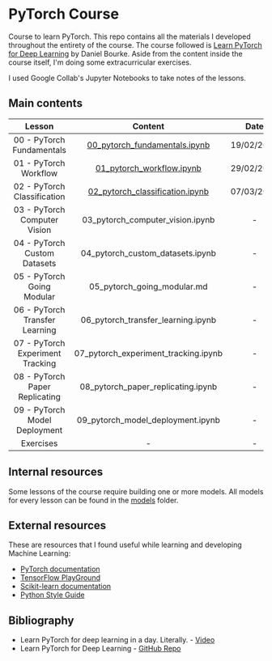 # PyTorch Course

Course to learn PyTorch. This repo contains all the materials I developed throughout the entirety of the course. The course followed is [Learn PyTorch for Deep Learning](https://dbourke.link/pt-github) by Daniel Bourke. Aside from the content inside the course itself, I'm doing some extracurricular exercises.

I used Google Collab's Jupyter Notebooks to take notes of the lessons.

## Main contents

| **Lesson** | **Content** | **Date** |
|:---:|:---:|:---:|
| 00 - PyTorch Fundamentals | [00_pytorch_fundamentals.ipynb](00_pytorch_fundamentals.ipynb) | 19/02/2024 |
| 01 - PyTorch Workflow | [01_pytorch_workflow.ipynb](01_pytorch_workflow.ipynb) | 29/02/2024 |
| 02 - PyTorch Classification | [02_pytorch_classification.ipynb](02_pytorch_classification.ipynb) | 07/03/2024 |
| 03 - PyTorch Computer Vision | 03_pytorch_computer_vision.ipynb | - |
| 04 - PyTorch Custom Datasets | 04_pytorch_custom_datasets.ipynb | - |
| 05 - PyTorch Going Modular | 05_pytorch_going_modular.md | - |
| 06 - PyTorch Transfer Learning | 06_pytorch_transfer_learning.ipynb | - |
| 07 - PyTorch Experiment Tracking | 07_pytorch_experiment_tracking.ipynb | - |
| 08 - PyTorch Paper Replicating | 08_pytorch_paper_replicating.ipynb | - |
| 09 - PyTorch Model Deployment | 09_pytorch_model_deployment.ipynb | - |
| Exercises | - | - |

## Internal resources

Some lessons of the course require building one or more models. All models for every lesson can be found in the [models](/models) folder.

## External resources

These are resources that I found useful while learning and developing Machine Learning:

* [PyTorch documentation](https://pytorch.org/docs/stable/index.html)
* [TensorFlow PlayGround](https://playground.tensorflow.org)
* [Scikit-learn documentation](https://scikit-learn.org/stable/modules/classes.html)
* [Python Style Guide](https://google.github.io/styleguide/pyguide.html)

## Bibliography

* Learn PyTorch for deep learning in a day. Literally. - [Video](https://youtu.be/Z_ikDlimN6A?si=WJUGxuvC1x8JhgwV)
* Learn PyTorch for Deep Learning - [GitHub Repo](https://dbourke.link/pt-github)
